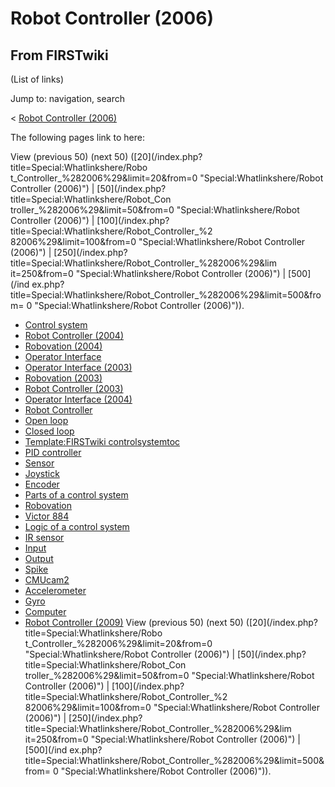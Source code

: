 # Robot Controller (2006)

## From FIRSTwiki

(List of links)

Jump to: navigation, search

< [Robot Controller (2006)](/index.php?title=Robot_Controller_%282006%29&redirect=no "Robot
Controller \(2006\)")

The following pages link to here:

View (previous 50) (next 50) ([20](/index.php?title=Special:Whatlinkshere/Robo
t_Controller_%282006%29&limit=20&from=0 "Special:Whatlinkshere/Robot
Controller \(2006\)") | [50](/index.php?title=Special:Whatlinkshere/Robot_Con
troller_%282006%29&limit=50&from=0 "Special:Whatlinkshere/Robot Controller
\(2006\)") | [100](/index.php?title=Special:Whatlinkshere/Robot_Controller_%2
82006%29&limit=100&from=0 "Special:Whatlinkshere/Robot Controller \(2006\)") | [250](/index.php?title=Special:Whatlinkshere/Robot_Controller_%282006%29&lim
it=250&from=0 "Special:Whatlinkshere/Robot Controller \(2006\)") | [500](/ind
ex.php?title=Special:Whatlinkshere/Robot_Controller_%282006%29&limit=500&from=
0 "Special:Whatlinkshere/Robot Controller \(2006\)")).

- [Control system](control-system)
- [Robot Controller (2004)](Robot_Controller_%282004%29 "Robot Controller \(2004\)")
- [Robovation (2004)](Robovation_%282004%29 "Robovation \(2004\)")
- [Operator Interface](operator-interface)
- [Operator Interface (2003)](Operator_Interface_%282003%29 "Operator Interface \(2003\)")
- [Robovation (2003)](Robovation_%282003%29 "Robovation \(2003\)")
- [Robot Controller (2003)](Robot_Controller_%282003%29 "Robot Controller \(2003\)")
- [Operator Interface (2004)](Operator_Interface_%282004%29 "Operator Interface \(2004\)")
- [Robot Controller](robot-controller)
- [Open loop](open-loop)
- [Closed loop](closed-loop)
- [Template:FIRSTwiki controlsystemtoc](Template:FIRSTwiki_controlsystemtoc "Template:FIRSTwiki controlsystemtoc")
- [PID controller](PID_controller "PID controller")
- [Sensor](sensor)
- [Joystick](joystick)
- [Encoder](encoder)
- [Parts of a control system](Parts_of_a_control_system "Parts of a control system")
- [Robovation](robovation)
- [Victor 884](victor-884)
- [Logic of a control system](Logic_of_a_control_system "Logic of a control system")
- [IR sensor](tsop34840)
- [Input](input)
- [Output](output)
- [Spike](spike-relay)
- [CMUcam2](CMUcam2 "CMUcam2")
- [Accelerometer](accelerometer)
- [Gyro](gyro)
- [Computer](Computer "Computer")
- [Robot Controller (2009)](Robot_Controller_%282009%29 "Robot Controller \(2009\)") View (previous 50) (next 50) ([20](/index.php?title=Special:Whatlinkshere/Robo
  t_Controller_%282006%29&limit=20&from=0 "Special:Whatlinkshere/Robot
  Controller \(2006\)") | [50](/index.php?title=Special:Whatlinkshere/Robot_Con
  troller_%282006%29&limit=50&from=0 "Special:Whatlinkshere/Robot Controller
  \(2006\)") | [100](/index.php?title=Special:Whatlinkshere/Robot_Controller_%2
  82006%29&limit=100&from=0 "Special:Whatlinkshere/Robot Controller \(2006\)") | [250](/index.php?title=Special:Whatlinkshere/Robot_Controller_%282006%29&lim
  it=250&from=0 "Special:Whatlinkshere/Robot Controller \(2006\)") | [500](/ind
  ex.php?title=Special:Whatlinkshere/Robot_Controller_%282006%29&limit=500&from=
  0 "Special:Whatlinkshere/Robot Controller \(2006\)")).
